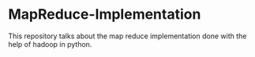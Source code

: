 # MapReduce-Implementation

This repository talks about the map reduce implementation done with the help of hadoop in python.
